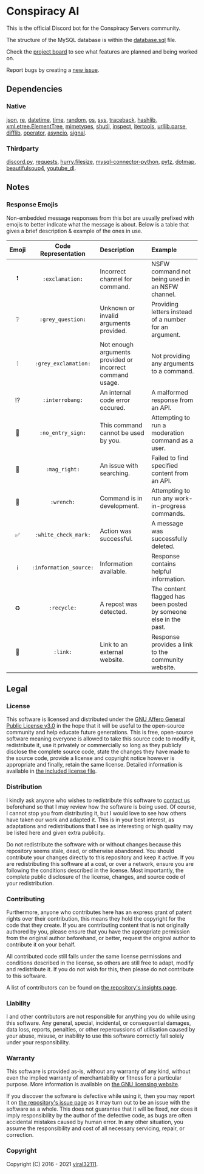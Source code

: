 # Conspiracy AI

This is the official Discord bot for the Conspiracy Servers community.

The structure of the MySQL database is within the [database.sql](https://github.com/conspiracy-servers/conspiracy-ai/blob/master/database.sql) file.

Check the [project board](https://github.com/conspiracy-servers/conspiracy-ai/projects/2) to see what features are planned and being worked on.

Report bugs by creating a [new issue](https://github.com/conspiracy-servers/conspiracy-ai/issues/new).

## Dependencies

### Native

[json](https://docs.python.org/3/library/json.html), [re](https://docs.python.org/3/library/re.html), [datetime](https://docs.python.org/3/library/datetime.html), [time](https://docs.python.org/3/library/time.html), [random](https://docs.python.org/3/library/random.html), [os](https://docs.python.org/3/library/os.html), [sys](https://docs.python.org/3/library/sys.html), [traceback](https://docs.python.org/3/library/traceback.html), [hashlib](https://docs.python.org/3/library/hashlib.html), [xml.etree.ElementTree](https://docs.python.org/3/library/xml.etree.elementtree.html), [mimetypes](https://docs.python.org/3/library/mimetypes.html), [shutil](https://docs.python.org/3/library/shutil.html), [inspect](https://docs.python.org/3/library/inspect.html), [itertools](https://docs.python.org/3/library/itertools.html), [urllib.parse](https://docs.python.org/3/library/urllib.parse.html), [difflib](https://docs.python.org/3/library/difflib.html), [operator](https://docs.python.org/3/library/operator.html), [asyncio](https://docs.python.org/3/library/asyncio.html), [signal](https://docs.python.org/3/library/signal.html).

### Thirdparty

[discord.py](https://pypi.org/project/discord.py/), [requests](https://pypi.org/project/requests/), [hurry.filesize](https://pypi.org/project/hurry.filesize/), [mysql-connector-python](https://pypi.org/project/mysql-connector-python/), [pytz](https://pypi.org/project/pytz/), [dotmap](https://pypi.org/project/dotmap/), [beautifulsoup4](https://pypi.org/project/beautifulsoup4/), [youtube_dl](https://pypi.org/project/youtube_dl/).

## Notes

### Response Emojis

Non-embedded message responses from this bot are usually prefixed with emojis to better indicate what the message is about. Below is a table that gives a brief description & example of the ones in use.

| Emoji | Code Representation | Description | Example |
|:-----:|:-------------------:|:----------- | :------ |
| ❗ | `:exclamation:` | Incorrect channel for command. | NSFW command not being used in an NSFW channel. |
| ❔ | `:grey_question:` | Unknown or invalid arguments provided. | Providing letters instead of a number for an argument. |
| ❕ | `:grey_exclamation:` | Not enough arguments provided or incorrect command usage. | Not providing any arguments to a command. |
| ⁉️ | `:interrobang:` | An internal code error occured. | A malformed response from an API. |
| 🚫 | `:no_entry_sign:` | This command cannot be used by you. | Attempting to run a moderation command as a user. |
| 🔎 | `:mag_right:` | An issue with searching. | Failed to find specified content from an API. |
| 🔧 | `:wrench:` | Command is in development. | Attempting to run any work-in-progress commands. |
| ✅ | `:white_check_mark:` | Action was successful. | A message was successfully deleted. |
| ℹ️ | `:information_source:` | Information available. | Response contains helpful information. |
| ♻️ | `:recycle:` | A repost was detected. | The content flagged has been posted by someone else in the past. |
| 🔗 | `:link:` | Link to an external website. | Response provides a link to the community website. |

## Legal

### License

This software is licensed and distributed under the [GNU Affero General Public License v3.0](https://www.gnu.org/licenses/agpl-3.0.html) in the hope that it will be useful to the open-source community and help educate future generations. This is free, open-source software meaning everyone is allowed to take this source code to modify it, redistribute it, use it privately or commercially so long as they publicly disclose the complete source code, state the changes they have made to the source code, provide a license and copyright notice however is appropriate and finally, retain the same license. Detailed information is available in [the included license file](LICENSE.md).

### Distribution

I kindly ask anyone who wishes to redistribute this software to [contact us](mailto:contact@conspiracyservers.com?subject=Conspiracy%20AI%20redistribution) beforehand so that I may review how the software is being used. Of course, I cannot stop you from distributing it, but I would love to see how others have taken our work and adapted it. This is in your best interest, as adaptations and redistributions that I see as interesting or high quality may be listed here and given extra publicity.

Do not redistribute the software with or without changes because this repository seems stale, dead, or otherwise abandoned. You should contribute your changes directly to this repository and keep it active. If you are redistributing this software at a cost, or over a network, ensure you are following the conditions described in the license. Most importantly, the complete public disclosure of the license, changes, and source code of your redistribution.

### Contributing

Furthermore, anyone who contributes here has an express grant of patent rights over their contribution, this means they hold the copyright for the code that they create. If you are contributing content that is not originally authored by you, please ensure that you have the appropriate permission from the original author beforehand, or better, request the original author to contribute it on your behalf.

All contributed code still falls under the same license permissions and conditions described in the license, so others are still free to adapt, modify and redistribute it. If you do not wish for this, then please do not contribute to this software.

A list of contributors can be found on [the repository's insights page](https://github.com/conspiracy-servers/conspiracy-ai/graphs/contributors).

### Liability

I and other contributors are not responsible for anything you do while using this software. Any general, special, incidental, or consequential damages, data loss, reports, penalties, or other repercussions of utilisation caused by your abuse, misuse, or inability to use this software correctly fall solely under your responsibility.

### Warranty

This software is provided as-is, without any warranty of any kind, without even the implied warranty of merchantability or fitness for a particular purpose. More information is available on [the GNU licensing website](https://www.gnu.org/licenses/).

If you discover the software is defective while using it, then you may report it on [the repository's issue page](https://github.com/conspiracy-servers/conspiracy-ai/issues) as it may turn out to be an issue with the software as a whole. This does not guarantee that it will be fixed, nor does it imply responsibility by the author of the defective code, as bugs are often accidental mistakes caused by human error. In any other situation, you assume the responsibility and cost of all necessary servicing, repair, or correction.

### Copyright

Copyright (C) 2016 - 2021 [viral32111](https://github.com/viral32111).
